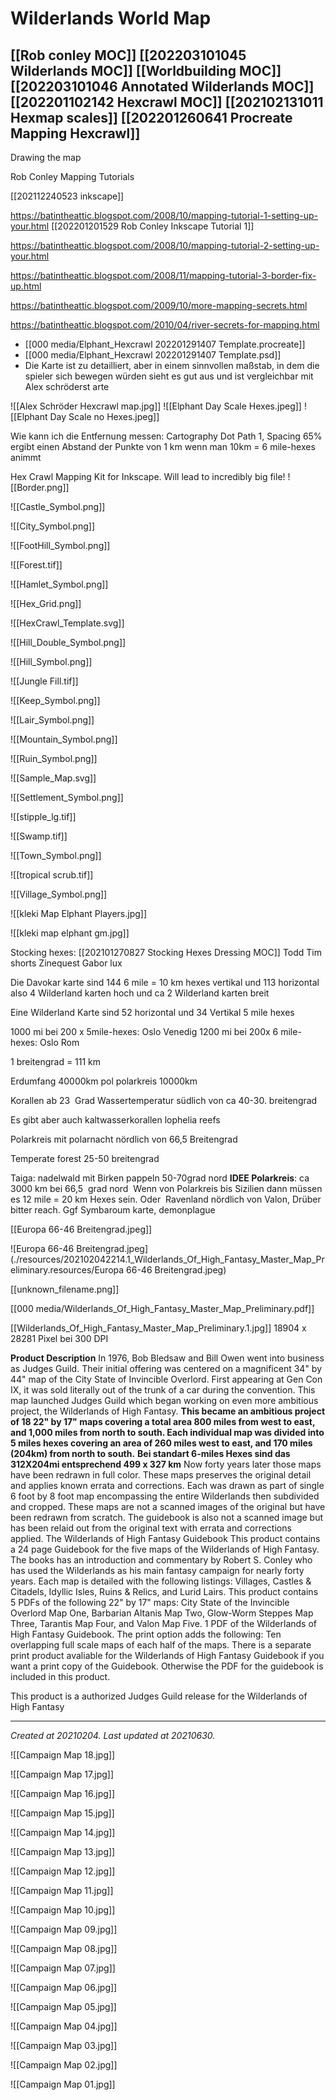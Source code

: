 # Wilderlands World Map
 [[Rob conley MOC]] [[202203101045 Wilderlands MOC]] [[Worldbuilding MOC]] [[202203101046 Annotated Wilderlands MOC]][[202201102142 Hexcrawl MOC]] 
 [[202102131011 Hexmap scales]] [[202201260641 Procreate Mapping Hexcrawl]]
---
Drawing the map

Rob Conley Mapping Tutorials

[[202112240523 inkscape]]

https://batintheattic.blogspot.com/2008/10/mapping-tutorial-1-setting-up-your.html
[[202201201529 Rob Conley Inkscape Tutorial 1]]

https://batintheattic.blogspot.com/2008/10/mapping-tutorial-2-setting-up-your.html

https://batintheattic.blogspot.com/2008/11/mapping-tutorial-3-border-fix-up.html

https://batintheattic.blogspot.com/2009/10/more-mapping-secrets.html

https://batintheattic.blogspot.com/2010/04/river-secrets-for-mapping.html

- [[000 media/Elphant_Hexcrawl 202201291407 Template.procreate]]
- [[000 media/Elphant_Hexcrawl 202201291407 Template.psd]]
- Die Karte ist zu detailliert, aber in einem sinnvollen maßstab, in dem die spieler sich bewegen würden sieht es gut aus und ist vergleichbar mit Alex schröderst arte

![[Alex Schröder Hexcrawl map.jpg]]
![[Elphant Day Scale Hexes.jpeg]]
![[Elphant Day Scale  no Hexes.jpeg]]

Wie kann ich die Entfernung messen: Cartography Dot Path 1, Spacing 65% ergibt einen Abstand der Punkte von 1 km wenn man 10km = 6 mile-hexes animmt


Hex Crawl Mapping Kit for Inkscape. Will lead to incredibly big file!
![[Border.png]]

![[Castle_Symbol.png]]

![[City_Symbol.png]]

![[FootHill_Symbol.png]]

![[Forest.tif]]

![[Hamlet_Symbol.png]]

![[Hex_Grid.png]]

![[HexCrawl_Template.svg]]

![[Hill_Double_Symbol.png]]

![[Hill_Symbol.png]]

![[Jungle Fill.tif]]

![[Keep_Symbol.png]]

![[Lair_Symbol.png]]

![[Mountain_Symbol.png]]

![[Ruin_Symbol.png]]

![[Sample_Map.svg]]

![[Settlement_Symbol.png]]

![[stipple_lg.tif]]

![[Swamp.tif]]

![[Town_Symbol.png]]

![[tropical scrub.tif]]

![[Village_Symbol.png]]




![[kleki Map Elphant Players.jpg]]

![[kleki map elphant gm.jpg]]



Stocking hexes: [[202101270827 Stocking Hexes Dressing MOC]]
Todd
Tim shorts
Zinequest
Gabor lux

Die Davokar karte sind 144 6 mile = 10 km hexes vertikal und 113 horizontal also 4 Wilderland karten hoch und ca 2 Wilderland karten breit


Eine Wilderland Karte sind 52 horizontal und 34 Vertikal 5 mile hexes


1000 mi bei 200 x 5mile-hexes: Oslo Venedig
1200 mi bei 200x 6 mile-hexes: Oslo Rom

1 breitengrad = 111 km

Erdumfang 40000km pol polarkreis 10000km

Korallen ab 23  Grad Wassertemperatur südlich von ca 40-30. breitengrad

Es gibt aber auch kaltwasserkorallen lophelia reefs

Polarkreis mit polarnacht nördlich von 66,5 Breitengrad

Temperate forest 25-50 breitengrad

Taiga: nadelwald mit Birken pappeln 50-70grad nord
**IDEE Polarkreis**: ca 3000 km bei 66,5  grad nord
 Wenn von Polarkreis bis Sizilien dann müssen es 12 mile = 20 km Hexes sein. Oder 
Ravenland nördlich von Valon, Drüber bitter reach. Ggf Symbaroum karte, demonplague

[[Europa 66-46 Breitengrad.jpeg]]

![Europa 66-46 Breitengrad.jpeg](./resources/202102042214.1_Wilderlands_Of_High_Fantasy_Master_Map_Preliminary.resources/Europa 66-46 Breitengrad.jpeg)

[[unknown_filename.png]]


[[000 media/Wilderlands_Of_High_Fantasy_Master_Map_Preliminary.pdf]]


[[Wilderlands_Of_High_Fantasy_Master_Map_Preliminary.1.jpg]] 18904 x 28281 Pixel bei 300 DPI

**Product Description**
In 1976, Bob Bledsaw and Bill Owen went into business as Judges Guild. Their initial offering was centered on a magnificent 34" by 44" map of the City State of Invincible Overlord. First appearing at Gen Con IX, it was sold literally out of the trunk of a car during the convention.
This map launched Judges Guild which began working on even more ambitious project, the Wilderlands of High Fantasy. **This became an ambitious project of 18 22" by 17" maps covering a total area 800 miles from west to east, and 1,000 miles from north to south. Each individual map was divided into 5 miles hexes covering an area of 260 miles  west to east, and 170 miles (204km) from north to south.**
**Bei standart 6-miles Hexes sind das 312X204mi entsprechend 499 x 327 km**
Now forty years later those maps have been redrawn in full color. These maps preserves the original detail and applies known errata and corrections. Each was drawn as part of single 6 foot by 8 foot map encompassing the entire Wilderlands then subdivided and cropped.
These maps are not a scanned images of the original but have been redrawn from scratch. The guidebook is also not a scanned image but has been relaid out from the original text with errata and corrections applied.
The Wilderlands of High Fantasy Guidebook
This product contains a 24 page Guidebook for the five maps of the Wilderlands of High Fantasy. The books has an introduction and commentary by Robert S. Conley who has used the Wilderlands as his main fantasy campaign for nearly forty years. Each map is detailed with the following listings: Villages, Castles & Citadels, Idyllic Isles, Ruins & Relics, and Lurid Lairs.
This product contains
5 PDFs of the following 22" by 17" maps: City State of the Invincible Overlord Map One, Barbarian Altanis Map Two, Glow-Worm Steppes Map Three, Tarantis Map Four, and Valon Map Five.
1 PDF of the Wilderlands of High Fantasy Guidebook.
The print option adds the following:
Ten overlapping full scale maps of each half of the maps.
There is a separate print product avaliable for the Wilderlands of High Fantasy Guidebook if you want a print copy of the Guidebook. Otherwise the PDF for the guidebook is included in this product.

This product is a authorized Judges Guild release for the Wilderlands of High Fantasy

---

_Created at 20210204._
_Last updated at 20210630._



![[Campaign Map 18.jpg]]

![[Campaign Map 17.jpg]]

![[Campaign Map 16.jpg]]

![[Campaign Map 15.jpg]]

![[Campaign Map 14.jpg]]

![[Campaign Map 13.jpg]]

![[Campaign Map 12.jpg]]

![[Campaign Map 11.jpg]]

![[Campaign Map 10.jpg]]

![[Campaign Map 09.jpg]]

![[Campaign Map 08.jpg]]

![[Campaign Map 07.jpg]]

![[Campaign Map 06.jpg]]

![[Campaign Map 05.jpg]]

![[Campaign Map 04.jpg]]

![[Campaign Map 03.jpg]]

![[Campaign Map 02.jpg]]

![[Campaign Map 01.jpg]]



